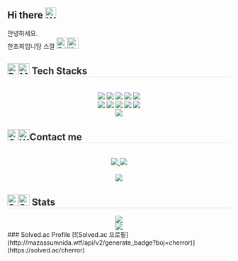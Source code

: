 ## Hi there <img src="https://raw.githubusercontent.com/Tarikul-Islam-Anik/Telegram-Animated-Emojis/main/People/Waving%20Hand.webp" alt="Waving Hand" width="25" height="25" />
안녕하세요. <br>
한초희입니당 스껄 <img src="https://raw.githubusercontent.com/Tarikul-Islam-Anik/Telegram-Animated-Emojis/main/Smileys/Grinning%20Cat.webp" alt="Grinning Cat" width="25" height="25" /><img src="https://raw.githubusercontent.com/Tarikul-Islam-Anik/Telegram-Animated-Emojis/main/People/Victory%20Hand.webp" alt="Victory Hand" width="25" height="25" />



<div style="text-align: left;">
    <h2 style="border-bottom: 1px solid #d8dee4; color: #282d33;"> <img src="https://raw.githubusercontent.com/Tarikul-Islam-Anik/Telegram-Animated-Emojis/main/Smileys/Robot.webp" alt="Robot" width="25" height="25" /><img src="https://raw.githubusercontent.com/Tarikul-Islam-Anik/Telegram-Animated-Emojis/main/Objects/Musical%20Note.webp" alt="Musical Note" width="25" height="25" /> Tech Stacks </h2> <br> 
    <div  align= "center"> <img src="https://img.shields.io/badge/Android-3DDC84?style=for-the-badge&logo=Android&logoColor=white">
          <img src="https://img.shields.io/badge/Apache Tomcat-F8DC75?style=for-the-badge&logo=Apache Tomcat&logoColor=white">
          <img src="https://img.shields.io/badge/Figma-F24E1E?style=for-the-badge&logo=Figma&logoColor=white">
          <img src="https://img.shields.io/badge/Flutter-02569B?style=for-the-badge&logo=Flutter&logoColor=white">
          <img src="https://img.shields.io/badge/Github-181717?style=for-the-badge&logo=Github&logoColor=white">
          <br/><img src="https://img.shields.io/badge/HTML5-E34F26?style=for-the-badge&logo=HTML5&logoColor=white">
          <img src="https://img.shields.io/badge/MySQL-4479A1?style=for-the-badge&logo=MySQL&logoColor=white">
          <img src="https://img.shields.io/badge/Node.js-339933?style=for-the-badge&logo=Node.js&logoColor=white">
          <img src="https://img.shields.io/badge/Notion-000000?style=for-the-badge&logo=Notion&logoColor=white">
          <img src="https://img.shields.io/badge/Slack-4A154B?style=for-the-badge&logo=Slack&logoColor=white">
          <br/><img src="https://img.shields.io/badge/Trello-0052CC?style=for-the-badge&logo=Trello&logoColor=white">
          </div>
    </div>
    <div style="text-align: left;">
    <h2 style="border-bottom: 1px solid #d8dee4; color: #282d33;"><img src="https://raw.githubusercontent.com/Tarikul-Islam-Anik/Telegram-Animated-Emojis/main/People/Call%20Me%20Hand.webp" alt="Call Me Hand" width="25" height="25" /><img src="https://raw.githubusercontent.com/Tarikul-Islam-Anik/Telegram-Animated-Emojis/main/People/Woman%20Technologist.webp" alt="Woman Technologist" width="25" height="25" />Contact me </h2> <br> 
    <div align= "center"> <a href=https://www.instagram.com/b1ess_u_/> <img src="https://img.shields.io/badge/Instagram-E4405F?style=for-the-badge&logo=Instagram&logoColor=white&link=https://www.instagram.com/b1ess_u_/"> </a>
         <a href=https://blog.naver.com/91ut0> <img src="https://img.shields.io/badge/Naver Blog-03C75A?style=for-the-badge&logo=Naver&logoColor=white&link=https://blog.naver.com/91ut0"> </a>
          </div>  <br> 
    <div align= "center"> <a href="https://hits.seeyoufarm.com"> <img src="https://hits.seeyoufarm.com/api/count/incr/badge.svg?url=https%3A%2F%2Fgithub.com%2Fcherror%2F&count_bg=%23000000&title_bg=%23000000&icon=github.svg&icon_color=%23FFFFFF&title=GitHub&edge_flat=false"/></a>
       </div> 
    </div>
    <div style="text-align: left;"> 
    <h2 style="border-bottom: 1px solid #d8dee4; color: #282d33;"> <img src="https://raw.githubusercontent.com/Tarikul-Islam-Anik/Telegram-Animated-Emojis/main/Smileys/Star%20Struck.webp" alt="Star Struck" width="25" height="25" /><img src="https://raw.githubusercontent.com/Tarikul-Islam-Anik/Telegram-Animated-Emojis/main/Animals%20and%20Nature/Shamrock.webp" alt="Shamrock" width="25" height="25" /> Stats </h2> <div align= "center"> <img src="https://github-readme-stats.vercel.app/api?username=cherror&bg_color=60,ffebeb,fffcf0&title_color=864152&text_color=864152"
         />  <br>  <img src="https://github-readme-stats.vercel.app/api/top-langs/?username=cherror&layout=compact&bg_color=60,ffebeb,fffcf0&title_color=864152&text_color=864152"
           /> </div>
    </div>
### Solved.ac Profile
[![Solved.ac 프로필](http://mazassumnida.wtf/api/v2/generate_badge?boj=cherror)](https://solved.ac/cherror)
